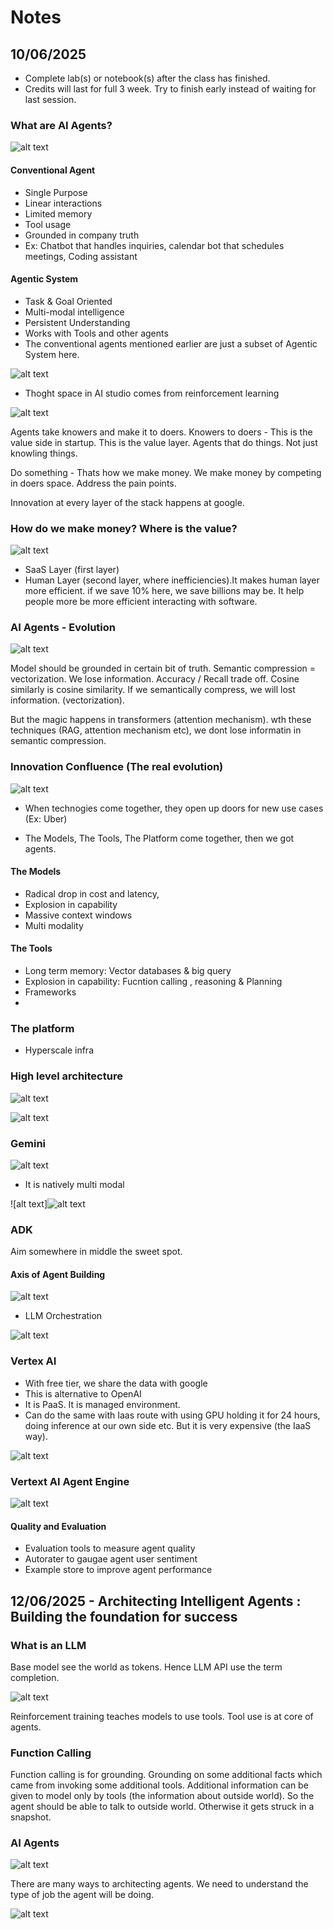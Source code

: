 # Notes

## 10/06/2025
* Complete lab(s) or notebook(s) after the class has finished.
* Credits will last for full 3 week. Try to finish early instead of waiting for last session.

### What are AI Agents?
![alt text](1_what_are_agents.png)

#### Conventional Agent
* Single Purpose
* Linear interactions
* Limited memory
* Tool usage
* Grounded in company truth
* Ex: Chatbot that handles inquiries, calendar bot that schedules meetings, Coding assistant

#### Agentic System
* Task & Goal Oriented
* Multi-modal intelligence
* Persistent Understanding
* Works with Tools and other agents
* The conventional agents mentioned earlier are just a subset of Agentic System here.


![alt text](2_agents.png)

* Thoght space in AI studio comes from reinforcement learning

![alt text](3_agent_value_chain.png)

Agents take knowers and make it to doers. 
Knowers to doers - This is the value side in startup. This is the value layer. Agents that do things. Not just knowling things.

Do something - Thats how we make money. We make money by competing in doers space. Address the pain points.

Innovation at every layer of the stack happens at google.


### How do we make money? Where is the value?

![alt text](4_where_is_value.png)
* SaaS Layer (first layer)
* Human Layer (second layer, where inefficiencies).It makes human layer more efficient. if we save 10% here, we save billions may be. It help people more be more efficient interacting with software. 

### AI Agents - Evolution

![alt text](5_ai_evolution.png)

Model should be grounded in certain bit of truth.
Semantic compression = vectorization. We lose information. Accuracy / Recall trade off. Cosine similarly is cosine similarity. If we semantically compress, we will lost information. (vectorization).

But the magic happens in transformers (attention mechanism). wth these techniques (RAG, attention mechanism etc), we dont lose informatin in semantic compression.

### Innovation Confluence (The real evolution)

![alt text](6_innovation_confluence.png)

* When technogies come together, they open up doors for new use cases (Ex: Uber)

* The Models, The Tools, The Platform come together, then we got agents.

#### The Models 
* Radical drop in cost and latency, 
* Explosion in capability
* Massive context windows
* Multi modality

#### The Tools 
* Long term memory: Vector databases & big query
* Explosion in capability: Fucntion calling , reasoning & Planning
* Frameworks
* 

### The platform
* Hyperscale infra

### High level architecture

![alt text](7_architecture.png)

![alt text](8_why_google.png)


### Gemini

![alt text](9_gemini.png)
* It is natively multi modal

![alt text]![alt text](10_gemini_family.png)


### ADK

Aim somewhere in middle the sweet spot. 

#### Axis of Agent Building

![alt text](11_flexibility_vs_ease_of_use.png)

* LLM Orchestration

![alt text](12_adk.png)


### Vertex AI
* With free tier, we share the data with google
* This is alternative to OpenAI
* It is PaaS. It is managed environment. 
* Can do the same with Iaas route with using GPU holding it for 24 hours, doing inference at our own side etc. But it is very expensive (the IaaS way).

![alt text](13_vertex.png)

### Vertext AI Agent Engine

![alt text](14_vertex_ai_engine.png)

#### Quality and Evaluation
* Evaluation tools to measure agent quality
* Autorater to gaugae agent user sentiment
* Example store to improve agent performance





## 12/06/2025 - Architecting Intelligent Agents : Building the foundation for success

### What is an LLM

Base model see the world as tokens. Hence LLM API use the term completion.

![alt text](15_what_is_llm.png.png)

Reinforcement training teaches models to use tools.
Tool use is at core of agents.

### Function Calling
Function calling is for grounding. Grounding on some additional facts which came from invoking some additional tools.
Additional information can be given to model only by tools (the information about outside world).
So the agent should be able to talk to outside world. Otherwise it gets struck in a snapshot.


### AI Agents

![alt text](16_ai_agents.png)

There are many ways to architecting agents. We need to understand the type of job the agent will be doing.

![alt text](17_multi_agent_architecture.png.png)
